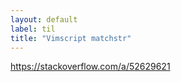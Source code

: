 ```yaml
---
layout: default
label: til
title: "Vimscript matchstr"
---
```


https://stackoverflow.com/a/52629621


